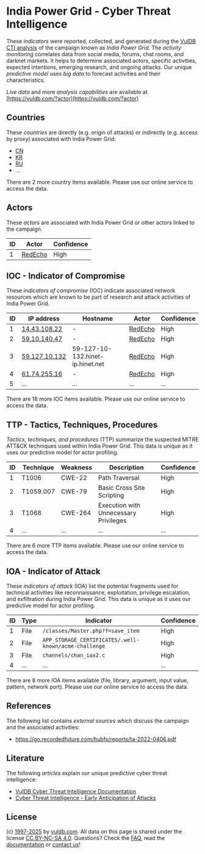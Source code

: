 # India Power Grid - Cyber Threat Intelligence

These _indicators_ were reported, collected, and generated during the [VulDB CTI analysis](https://vuldb.com/?kb.cti) of the campaign known as _India Power Grid_. The _activity monitoring_ correlates data from social media, forums, chat rooms, and darknet markets. It helps to determine associated actors, specific activities, expected intentions, emerging research, and ongoing attacks. Our unique _predictive model_ uses _big data_ to forecast activities and their characteristics.

_Live data_ and more _analysis capabilities_ are available at [https://vuldb.com/?actor](https://vuldb.com/?actor)

## Countries

These _countries_ are directly (e.g. origin of attacks) or indirectly (e.g. access by proxy) associated with India Power Grid:

* [CN](https://vuldb.com/?country.cn)
* [KR](https://vuldb.com/?country.kr)
* [RU](https://vuldb.com/?country.ru)
* ...

There are 2 more country items available. Please use our online service to access the data.

## Actors

These _actors_ are associated with India Power Grid or other actors linked to the campaign.

ID | Actor | Confidence
-- | ----- | ----------
1 | [RedEcho](https://vuldb.com/?actor.redecho) | High

## IOC - Indicator of Compromise

These _indicators of compromise_ (IOC) indicate associated network resources which are known to be part of research and attack activities of India Power Grid.

ID | IP address | Hostname | Actor | Confidence
-- | ---------- | -------- | ----- | ----------
1 | [14.43.108.22](https://vuldb.com/?ip.14.43.108.22) | - | [RedEcho](https://vuldb.com/?actor.redecho) | High
2 | [59.10.140.47](https://vuldb.com/?ip.59.10.140.47) | - | [RedEcho](https://vuldb.com/?actor.redecho) | High
3 | [59.127.10.132](https://vuldb.com/?ip.59.127.10.132) | 59-127-10-132.hinet-ip.hinet.net | [RedEcho](https://vuldb.com/?actor.redecho) | High
4 | [61.74.255.16](https://vuldb.com/?ip.61.74.255.16) | - | [RedEcho](https://vuldb.com/?actor.redecho) | High
5 | ... | ... | ... | ...

There are 18 more IOC items available. Please use our online service to access the data.

## TTP - Tactics, Techniques, Procedures

_Tactics, techniques, and procedures_ (TTP) summarize the suspected MITRE ATT&CK techniques used within India Power Grid. This data is unique as it uses our predictive model for actor profiling.

ID | Technique | Weakness | Description | Confidence
-- | --------- | -------- | ----------- | ----------
1 | T1006 | CWE-22 | Path Traversal | High
2 | T1059.007 | CWE-79 | Basic Cross Site Scripting | High
3 | T1068 | CWE-264 | Execution with Unnecessary Privileges | High
4 | ... | ... | ... | ...

There are 6 more TTP items available. Please use our online service to access the data.

## IOA - Indicator of Attack

These _indicators of attack_ (IOA) list the potential fragments used for technical activities like reconnaissance, exploitation, privilege escalation, and exfiltration during India Power Grid. This data is unique as it uses our predictive model for actor profiling.

ID | Type | Indicator | Confidence
-- | ---- | --------- | ----------
1 | File | `/classes/Master.php?f=save_item` | High
2 | File | `APP_STORAGE_CERTIFICATES/.well-known/acme-challenge` | High
3 | File | `channels/chan_iax2.c` | High
4 | ... | ... | ...

There are 8 more IOA items available (file, library, argument, input value, pattern, network port). Please use our online service to access the data.

## References

The following list contains _external sources_ which discuss the campaign and the associated activities:

* https://go.recordedfuture.com/hubfs/reports/ta-2022-0406.pdf

## Literature

The following _articles_ explain our unique predictive cyber threat intelligence:

* [VulDB Cyber Threat Intelligence Documentation](https://vuldb.com/?kb.cti)
* [Cyber Threat Intelligence - Early Anticipation of Attacks](https://www.scip.ch/en/?labs.20201022)

## License

(c) [1997-2025](https://vuldb.com/?kb.changelog) by [vuldb.com](https://vuldb.com/?kb.about). All data on this page is shared under the license [CC BY-NC-SA 4.0](https://creativecommons.org/licenses/by-nc-sa/4.0/). Questions? Check the [FAQ](https://vuldb.com/?kb.faq), read the [documentation](https://vuldb.com/?kb) or [contact us](https://vuldb.com/?contact)!
